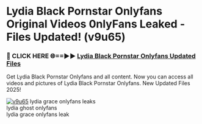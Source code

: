 # Lydia Black Pornstar Onlyfans Original Videos 0nlyFans Leaked - Files Updated! (v9u65)

<h3>🔴 CLICK HERE 🌐==►► <a href="https://tinyurl.com/ms9xzufz" rel="nofollow">Lydia Black Pornstar Onlyfans Updated Files</a></h3>

Get Lydia Black Pornstar Onlyfans and all content. Now you can access all videos and pictures of Lydia Black Pornstar Onlyfans. New Updated Files 2025!

[![v9u65](https://i.imgur.com/ppqm5kG.gif)](https://tinyurl.com/ms9xzufz)
lydia grace onlyfans leaks<br>
lydia ghost onlyfans<br>
lydia grace onlyfans leak
